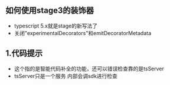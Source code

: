 ## 如何使用stage3的装饰器
- typescript 5.x就是stage的新写法了
- 关闭"experimentalDecorators"和emitDecoratorMetadata

## 1.代码提示
- 这个指的是智能代码补全的功能，还可以错误检查靠的是tsServer
- tsServer只是一个服务 内部会调sdk进行检查
